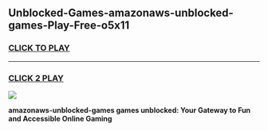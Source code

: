 
## Unblocked-Games-amazonaws-unblocked-games-Play-Free-o5x11
<h3>
<a href="https://premium76.site?title=amazonaws-unblocked-games&ref=10A">CLICK TO PLAY</a></h3>
<hr>

<h3>
<a href="https://premium76.site?title=amazonaws-unblocked-games&ref=10A">CLICK 2 PLAY</a>
  
</h3>

<a href="https://premium76.site?title=amazonaws-unblocked-games&ref=10A"><img src="https://clearcache.store/games.png"></a>


**amazonaws-unblocked-games games unblocked: Your Gateway to Fun and Accessible Online Gaming**
